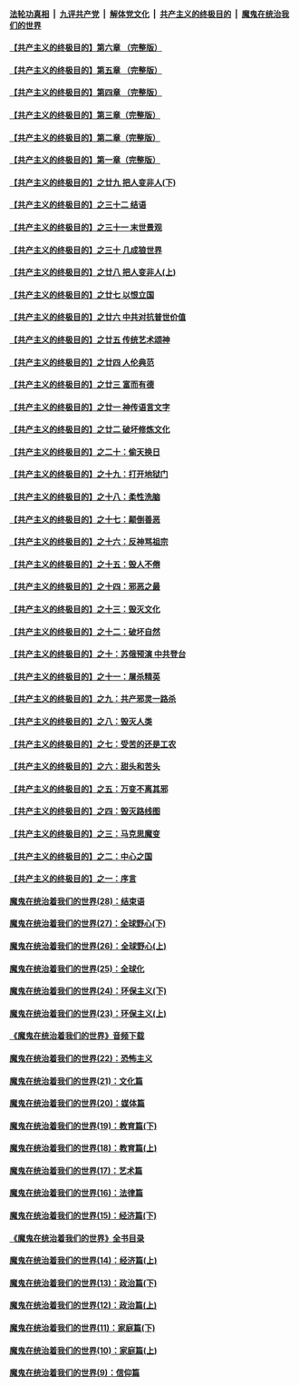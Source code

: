 ####  [法轮功真相](../../../../basic/blob/master/README.md?t=07040131) &nbsp;|&nbsp; [九评共产党](../../../../9ping.md/blob/master/README.md?t=07040131) &nbsp;|&nbsp; [解体党文化](../../../../jtdwh.md/blob/master/README.md?t=07040131)  &nbsp;|&nbsp; [共产主义的终极目的](../../../../gczydzjmd.md/blob/master/README.md?t=07040131) &nbsp;|&nbsp; [魔鬼在统治我们的世界](../../../../mgztzwmdsj.md/blob/master/README.md?t=07040131) 

#### [【共产主义的终极目的】第六章 （完整版）](../pages/nsc422/n11428913.md?t=07040131) 

#### [【共产主义的终极目的】第五章 （完整版）](../pages/nsc422/n11428912.md?t=07040131) 

#### [【共产主义的终极目的】第四章 （完整版）](../pages/nsc422/n11428907.md?t=07040131) 

#### [【共产主义的终极目的】第三章（完整版）](../pages/nsc422/n11428848.md?t=07040131) 

#### [【共产主义的终极目的】第二章（完整版）](../pages/nsc422/n11428831.md?t=07040131) 

#### [【共产主义的终极目的】第一章（完整版）](../pages/nsc422/n11417651.md?t=07040131) 

#### [【共产主义的终极目的】之廿九 把人变非人(下)](../pages/nsc422/n11344140.md?t=07040131) 

#### [【共产主义的终极目的】之三十二 结语](../pages/nsc422/n11360535.md?t=07040131) 

#### [【共产主义的终极目的】之三十一 末世景观](../pages/nsc422/n11351129.md?t=07040131) 

#### [【共产主义的终极目的】之三十 几成狼世界](../pages/nsc422/n11348280.md?t=07040131) 

#### [【共产主义的终极目的】之廿八 把人变非人(上)](../pages/nsc422/n11340492.md?t=07040131) 

#### [【共产主义的终极目的】之廿七 以恨立国](../pages/nsc422/n11336944.md?t=07040131) 

#### [【共产主义的终极目的】之廿六 中共对抗普世价值](../pages/nsc422/n11324785.md?t=07040131) 

#### [【共产主义的终极目的】之廿五 传统艺术颂神](../pages/nsc422/n11296396.md?t=07040131) 

#### [【共产主义的终极目的】之廿四 人伦典范](../pages/nsc422/n11296397.md?t=07040131) 

#### [【共产主义的终极目的】之廿三 富而有德](../pages/nsc422/n11283598.md?t=07040131) 

#### [【共产主义的终极目的】之廿一 神传语言文字](../pages/nsc422/n11263265.md?t=07040131) 

#### [【共产主义的终极目的】之廿二 破坏修炼文化](../pages/nsc422/n11245728.md?t=07040131) 

#### [【共产主义的终极目的】之二十：偷天换日](../pages/nsc422/n11238846.md?t=07040131) 

#### [【共产主义的终极目的】之十九：打开地狱门](../pages/nsc422/n11206376.md?t=07040131) 

#### [【共产主义的终极目的】之十八：柔性洗脑](../pages/nsc422/n11199994.md?t=07040131) 

#### [【共产主义的终极目的】之十七：颠倒善恶](../pages/nsc422/n11179782.md?t=07040131) 

#### [【共产主义的终极目的】之十六：反神骂祖宗](../pages/nsc422/n11166798.md?t=07040131) 

#### [【共产主义的终极目的】之十五：毁人不倦](../pages/nsc422/n11166792.md?t=07040131) 

#### [【共产主义的终极目的】之十四：邪恶之最](../pages/nsc422/n11150249.md?t=07040131) 

#### [【共产主义的终极目的】之十三：毁灭文化](../pages/nsc422/n11135227.md?t=07040131) 

#### [【共产主义的终极目的】之十二：破坏自然](../pages/nsc422/n11135214.md?t=07040131) 

#### [【共产主义的终极目的】之十：苏俄预演 中共登台](../pages/nsc422/n11118424.md?t=07040131) 

#### [【共产主义的终极目的】之十一：屠杀精英](../pages/nsc422/n11118442.md?t=07040131) 

#### [【共产主义的终极目的】之九：共产邪灵一路杀](../pages/nsc422/n11114139.md?t=07040131) 

#### [【共产主义的终极目的】之八：毁灭人类](../pages/nsc422/n11108503.md?t=07040131) 

#### [【共产主义的终极目的】之七：受苦的还是工农](../pages/nsc422/n11101809.md?t=07040131) 

#### [【共产主义的终极目的】之六：甜头和苦头](../pages/nsc422/n11096971.md?t=07040131) 

#### [【共产主义的终极目的】之五：万变不离其邪](../pages/nsc422/n11091285.md?t=07040131) 

#### [【共产主义的终极目的】之四：毁灭路线图](../pages/nsc422/n11086284.md?t=07040131) 

#### [【共产主义的终极目的】之三：马克思魔变](../pages/nsc422/n11061941.md?t=07040131) 

#### [【共产主义的终极目的】之二：中心之国](../pages/nsc422/n11047728.md?t=07040131) 

#### [【共产主义的终极目的】之一：序言](../pages/nsc422/n11086077.md?t=07040131) 

#### [魔鬼在统治着我们的世界(28)：结束语](../pages/nsc422/n10936246.md?t=07040131) 

#### [魔鬼在统治着我们的世界(27)：全球野心(下)](../pages/nsc422/n10928319.md?t=07040131) 

#### [魔鬼在统治着我们的世界(26)：全球野心(上)](../pages/nsc422/n10900318.md?t=07040131) 

#### [魔鬼在统治着我们的世界(25)：全球化](../pages/nsc422/n10788205.md?t=07040131) 

#### [魔鬼在统治着我们的世界(24)：环保主义(下)](../pages/nsc422/n10695307.md?t=07040131) 

#### [魔鬼在统治着我们的世界(23)：环保主义(上)](../pages/nsc422/n10688613.md?t=07040131) 

#### [《魔鬼在统治着我们的世界》音频下载](../pages/nsc422/n10635553.md?t=07040131) 

#### [魔鬼在统治着我们的世界(22)：恐怖主义](../pages/nsc422/n10614727.md?t=07040131) 

#### [魔鬼在统治着我们的世界(21)：文化篇](../pages/nsc422/n10597706.md?t=07040131) 

#### [魔鬼在统治着我们的世界(20)：媒体篇](../pages/nsc422/n10586579.md?t=07040131) 

#### [魔鬼在统治着我们的世界(19)：教育篇(下)](../pages/nsc422/n10564808.md?t=07040131) 

#### [魔鬼在统治着我们的世界(18)：教育篇(上)](../pages/nsc422/n10526970.md?t=07040131) 

#### [魔鬼在统治着我们的世界(17)：艺术篇](../pages/nsc422/n10499093.md?t=07040131) 

#### [魔鬼在统治着我们的世界(16)：法律篇](../pages/nsc422/n10485969.md?t=07040131) 

#### [魔鬼在统治着我们的世界(15)：经济篇(下)](../pages/nsc422/n10469975.md?t=07040131) 

#### [《魔鬼在统治着我们的世界》全书目录](../pages/nsc422/n10464261.md?t=07040131) 

#### [魔鬼在统治着我们的世界(14)：经济篇(上)](../pages/nsc422/n10457370.md?t=07040131) 

#### [魔鬼在统治着我们的世界(13)：政治篇(下)](../pages/nsc422/n10448270.md?t=07040131) 

#### [魔鬼在统治着我们的世界(12)：政治篇(上)](../pages/nsc422/n10444576.md?t=07040131) 

#### [魔鬼在统治着我们的世界(11)：家庭篇(下)](../pages/nsc422/n10440961.md?t=07040131) 

#### [魔鬼在统治着我们的世界(10)：家庭篇(上)](../pages/nsc422/n10435448.md?t=07040131) 

#### [魔鬼在统治着我们的世界(9)：信仰篇](../pages/nsc422/n10432159.md?t=07040131) 

